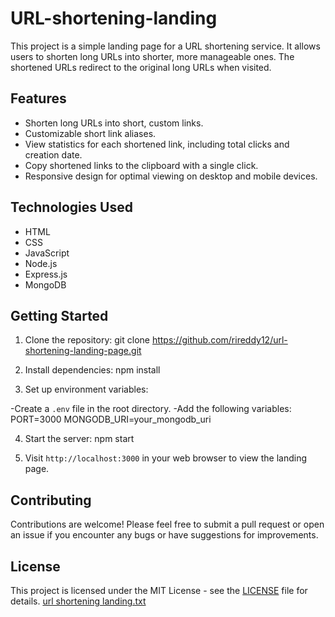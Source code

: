 # URL-shortening-landing

This project is a simple landing page for a URL shortening service. It allows users to shorten long URLs into shorter, more manageable ones. The shortened URLs redirect to the original long URLs when visited.

## Features

- Shorten long URLs into short, custom links.
- Customizable short link aliases.
- View statistics for each shortened link, including total clicks and creation date.
- Copy shortened links to the clipboard with a single click.
- Responsive design for optimal viewing on desktop and mobile devices.

## Technologies Used

- HTML
- CSS
- JavaScript
- Node.js
- Express.js
- MongoDB

## Getting Started

1. Clone the repository:
git clone https://github.com/rireddy12/url-shortening-landing-page.git

2. Install dependencies:
npm install

3. Set up environment variables:

-Create a `.env` file in the root directory.
-Add the following variables:
PORT=3000
MONGODB_URI=your_mongodb_uri

4. Start the server:
npm start

5. Visit `http://localhost:3000` in your web browser to view the landing page.

## Contributing

Contributions are welcome! Please feel free to submit a pull request or open an issue if you encounter any bugs or have suggestions for improvements.

## License

This project is licensed under the MIT License - see the [LICENSE](LICENSE) file for details.
[url shortening landing.txt](https://github.com/rireddy12/URL-shortening-landing/files/15377144/url.shortening.landing.txt)

